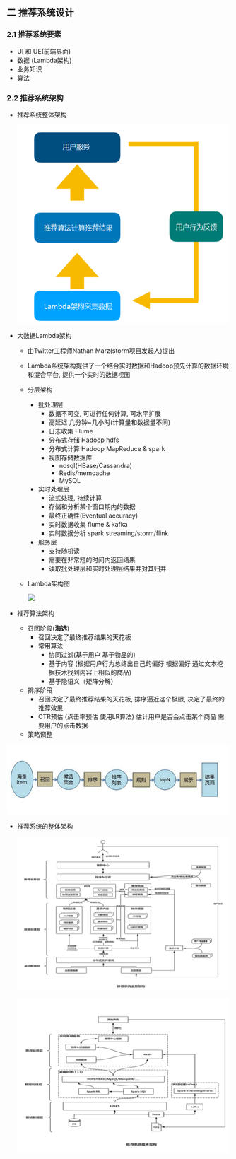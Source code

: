 ## 二 推荐系统设计

### 2.1 推荐系统要素

- UI 和 UE(前端界面)
- 数据 (Lambda架构)
- 业务知识
- 算法

### 2.2 推荐系统架构

- 推荐系统整体架构

  ![](./img/%E6%8E%A8%E8%8D%90%E6%B5%81%E7%A8%8B.png)

- 大数据Lambda架构

  - 由Twitter工程师Nathan Marz(storm项目发起人)提出

  - Lambda系统架构提供了一个结合实时数据和Hadoop预先计算的数据环境和混合平台, 提供一个实时的数据视图

  - 分层架构

    - 批处理层
      - 数据不可变, 可进行任何计算, 可水平扩展
      - 高延迟  几分钟~几小时(计算量和数据量不同)
      - 日志收集 Flume
      - 分布式存储 Hadoop hdfs
      - 分布式计算 Hadoop MapReduce & spark
      - 视图存储数据库
        - nosql(HBase/Cassandra)
        - Redis/memcache
        - MySQL
    - 实时处理层
      - 流式处理, 持续计算
      - 存储和分析某个窗口期内的数据
      - 最终正确性(Eventual accuracy)
      - 实时数据收集 flume & kafka
      - 实时数据分析  spark streaming/storm/flink
    - 服务层
      - 支持随机读
      - 需要在非常短的时间内返回结果
      - 读取批处理层和实时处理层结果并对其归并

  - Lambda架构图

    ![](/img/lambda3.png)

- 推荐算法架构

  - 召回阶段(**海选**)
    - 召回决定了最终推荐结果的天花板
    - 常用算法:
      - 协同过滤(基于用户 基于物品的)
      - 基于内容 (根据用户行为总结出自己的偏好 根据偏好 通过文本挖掘技术找到内容上相似的商品)
      - 基于隐语义（矩阵分解）
  - 排序阶段
    - 召回决定了最终推荐结果的天花板, 排序逼近这个极限, 决定了最终的推荐效果
    - CTR预估 (点击率预估 使用LR算法)  估计用户是否会点击某个商品 需要用户的点击数据
  - 策略调整

![](./img/recommend7.jpeg)

- 推荐系统的整体架构

  ![](./img/rs%E5%9F%BA%E7%A1%80%E4%B8%9A%E5%8A%A1%E6%9E%B6%E6%9E%84.png)

  ![](./img/rs%E5%9F%BA%E7%A1%80%E6%8A%80%E6%9C%AF%E6%9E%B6%E6%9E%84.png)